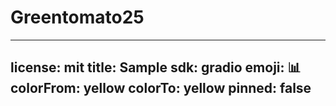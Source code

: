 # Greentomato25

---
license: mit
title: Sample
sdk: gradio
emoji: 📊
colorFrom: yellow
colorTo: yellow
pinned: false
---
